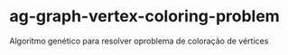 # ag-graph-vertex-coloring-problem
Algoritmo genético para resolver oproblema de coloração de vértices
